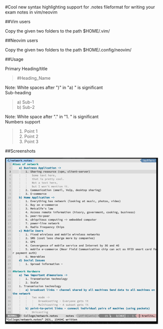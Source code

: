 #Cool new syntax highlighting support for .notes fileformat for writing your exam notes in vim/neovim
  
##Vim users
  
Copy the  given two folders to the path $HOME/.vim/
  
##Neovim users
  
Copy the given two folders to the path $HOME/.config/neovim/
  
##Usage  

Primary Heading/title    
> \#Heading_Name  
  
Note: White spaces after ")" in "a) " is significant  
Sub-heading  
> a) Sub-1  
> b) Sub-2  
  
Note: White space after "." in "1. " is significant  
Numbers support    
> 1. Point 1    
> 2. Point 2    
> 3. Point 3   
  
##Screenshots
  
![Alt text](notes_syntax_screenshot.png?raw=true "Screenshot")
